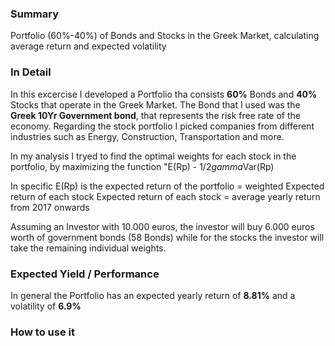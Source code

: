 ### Summary
Portfolio (60%-40%) of Bonds and Stocks in the Greek Market, calculating average return and expected volatility 

### In Detail
In this excercise I developed a Portfolio tha consists **60%** Bonds and **40%** Stocks that operate in the Greek Market.
The Bond that I used was the **Greek 10Yr Government bond**, that represents the risk free rate of the economy.
Regarding the stock portfolio I picked companies from different industries such as Energy, Construction, Transportation and more.

In my analysis I tryed to find the optimal weights for each stock in the portfolio,
by maximizing the function "E(Rp) - 1/2*gamma*Var(Rp)

In specific E(Rp) is the expected return of the portfolio = weighted Expected return of each stock
Expected return of each stock = average yearly return from 2017 onwards

Assuming an Investor with 10.000 euros, the investor will buy 6.000 euros worth of government bonds (58 Bonds)
while for the stocks the investor will take the remaining individual weights.

### Expected Yield / Performance
In general the Portfolio has an expected yearly return of **8.81%** and a volatility of **6.9%**


### How to use it


